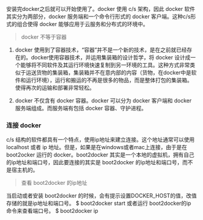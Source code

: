 安装完docker之后就可以开始使用了。docker 使用 c/s 架构，因此 docker 软件其实分为两部分，docker 服务端和一个命令行形式的 docker 客户端。这种c/s形式的组合使得 docker 能够应用于云服务和分布式的环境中。

> docker 不等于容器

1. docker 使用到了容器技术，“容器”并不是一个新的技术，是在之前就已经存在的。docker使用容器技术，并运用集装箱的设计哲学，将 docker 设计成一个能够将不同软件及其运行环境快速复制到另一环境的工具。这种方式非常类似于运送货物的集装箱，集装箱并不在意内部的内容（货物，在docker中是软件和运行环境），运行和搬运的不再是很多的物品，而是整体打包的集装箱。使得再次的运输和部署非常轻松。

2. docker 不仅含有 docker 容器。docker 可以分为 docker 客户端和 docker 服务端组成。而服务端有包括 docker 容器、守护进程。


### 连接 docker

c/s 结构的软件都具有一个特点，使用ip地址来建立连接。这个地址通常可以使用localhost 或者 ip 地址。但是，如果是在windows或者mac上连接，由于是在 boot2ocker 运行的 docker。boot2docker 其实是一个本地的虚拟机，拥有自己的ip地址和端口号，因此要连接的其实是 boot2docker 的ip地址和端口号，而不是宿主机的。

> 查看 boot2docker 的ip地址

当启动或者安装 boot2docker 的时候，会有提示设置DOCKER_HOST的值，改值存储的就是ip地址和端口号。
$ boot2docker start
或者运行 boot2docker的ip 命令来查看端口号。
$ boot2docker ip

